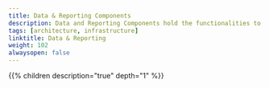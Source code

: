 ```yaml
---
title: Data & Reporting Components
description: Data and Reporting Components hold the functionalities to manage data and create business reports.
tags: [architecture, infrastructure]
linktitle: Data & Reporting
weight: 102
alwaysopen: false
---
```





{{% children description="true" depth="1" %}}
